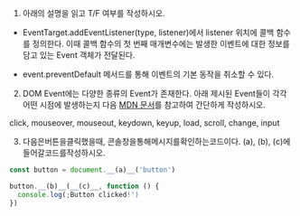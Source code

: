 
1. 아래의 설명을 읽고 T/F 여부를 작성하시오.


- EventTarget.addEventListener(type, listener)에서 listener 위치에 콜백 함수를 정의한다.
이때 콜백 함수의 첫 번째 매개변수에는 발생한 이벤트에 대한 정보를 담고 있는 Event 객체가 전달된다.

- event.preventDefault 메서드를 통해 이벤트의 기본 동작을 취소할 수 있다.


2. DOM Event에는 다양한 종류의 Event가 존재한다.
아래 제시된 Event들이 각각 어떤 시점에 발생하는지 다음 [MDN 문서](https://developer.mozilla.org/ko/docs/Web/Events)를 참고하여 간단하게 작성하시오.

click, mouseover, mouseout, keydown, keyup, load, scroll, change, input

3. 다음은버튼을클릭했을때, 콘솔창을통해메시지를확인하는코드이다.
(a), (b), (c)에들어갈코드를작성하시오.

```javascript
const button = document.__(a)__('button')

button.__(b)__(__(c)__, function () {
  console.log(;Button clicked!')
})
```